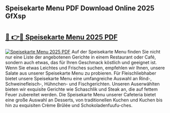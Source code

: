 ## Speisekarte Menu PDF Download Online 2025 GfXsp

# <h2><a href="http://gc9g1wm.nevu.top/?p=Speisekarte+Menu">🔗 👉🔴 Speisekarte Menu 2025 PDF</a></h2>

[![Speisekarte Menu 2025 PDF](https://i.imgur.com/dBaPXMq.png)](http://gc9g1wm.nevu.top/?p=Speisekarte+Menu)
Auf der Speisekarte Menu finden Sie nicht nur eine Liste der angebotenen Gerichte in einem Restaurant oder Café, sondern auch etwas, das für Ihren Geschmack köstlich und geeignet ist. Wenn Sie etwas Leichtes und Frisches suchen, empfehlen wir Ihnen, unsere Salate aus unserer Speisekarte Menu zu probieren. Für Fleischliebhaber bietet unsere Speisekarte Menu eine umfangreiche Auswahl an Rind-, Schweinefleisch-, Hühnchen- und Fischgerichten. Unseren Auserwählten bieten wir exquisite Gerichte wie Schaschlik und Steak an, die auf fettem Feuer zubereitet werden. Die Speisekarte Menu unserer Cafeteria bietet eine große Auswahl an Desserts, von traditionellen Kuchen und Kuchen bis hin zu exquisiten Crème Brûlée und Schokoladenfuufu-ches.
